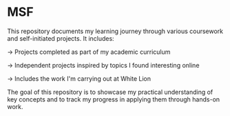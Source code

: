 # MSF
This repository documents my learning journey through various coursework and self-initiated projects. It includes:

-> Projects completed as part of my academic curriculum

-> Independent projects inspired by topics I found interesting online

-> Includes the work I'm carrying out at White Lion

The goal of this repository is to showcase my practical understanding of key concepts and to track my progress in applying them through hands-on work.

